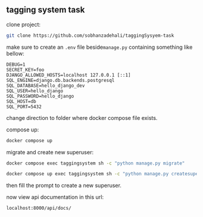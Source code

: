 ## tagging system task

clone project:
```bash
git clone https://github.com/sobhanzadehali/taggingSysyem-task
```
make sure to create an `.env` file beside`manage.py` containing something like bellow:
```env
DEBUG=1
SECRET_KEY=foo
DJANGO_ALLOWED_HOSTS=localhost 127.0.0.1 [::1]
SQL_ENGINE=django.db.backends.postgresql
SQL_DATABASE=hello_django_dev
SQL_USER=hello_django
SQL_PASSWORD=hello_django
SQL_HOST=db
SQL_PORT=5432
```

change direction to folder where docker compose file exists.

compose up:
```bash
docker compose up
```
migrate and create new superuser:
```bash
docker compose exec taggingsystem sh -c "python manage.py migrate"
```
```bash
docker compose up exec taggingsystem sh -c "python manage.py createsuperuser"
```
then fill the prompt to create a new superuser.

now view api documentation in this url:
```
localhost:8000/api/docs/
```
